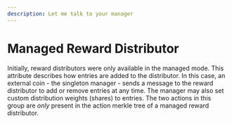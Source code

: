 ```yaml
---
description: Let me talk to your manager
---
```


# Managed Reward Distributor

Initially, reward distributors were only available in the managed mode. This attribute describes how entries are added to the distributor. In this case, an external coin - the singleton manager - sends a message to the reward distributor to add or remove entries at any time. The manager may also set custom distribution weights (shares) to entries. The two actions in this group are _only_ present in the action merkle tree of a managed reward distributor.
